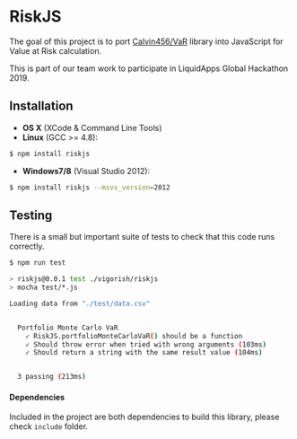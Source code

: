 # RiskJS

The goal of this project is to port [Calvin456/VaR](https://github.com/calvin456/VaR) library into JavaScript for Value at Risk calculation.

This is part of our team work to participate in LiquidApps Global Hackathon 2019.

## Installation

+ **OS X** (XCode & Command Line Tools)
+ **Linux** (GCC >= 4.8):

```bash
$ npm install riskjs
```

+ **Windows7/8** (Visual Studio 2012):

```bash
$ npm install riskjs --msvs_version=2012
```

## Testing

There is a small but important suite of tests to check that this code runs correctly.

```bash
$ npm run test

> riskjs@0.0.1 test ./vigorish/riskjs
> mocha test/*.js

Loading data from "./test/data.csv"


  Portfolio Monte Carlo VaR
    ✓ RiskJS.portfolioMonteCarloVaR() should be a function
    ✓ Should throw error when tried with wrong arguments (103ms)
    ✓ Should return a string with the same result value (104ms)


  3 passing (213ms)


```

#### Dependencies

Included in the project are both dependencies to build this library, please check `include` folder.

